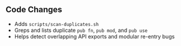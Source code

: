 ## Code Changes

- Adds `scripts/scan-duplicates.sh`
- Greps and lists duplicate `pub fn`, `pub mod`, and `pub use`
- Helps detect overlapping API exports and modular re-entry bugs
